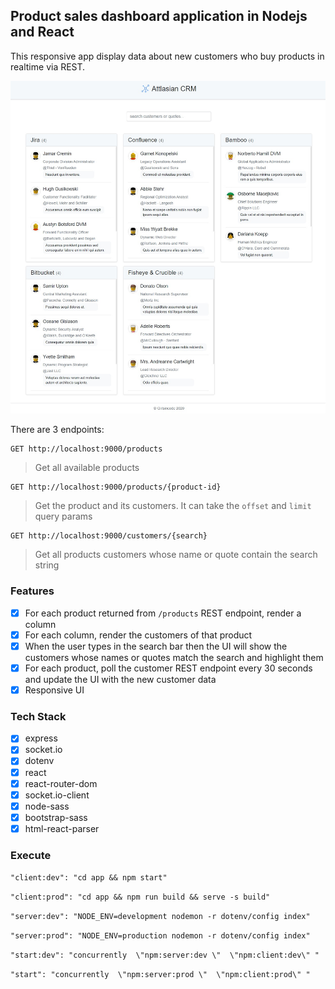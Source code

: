 ## Product sales dashboard application in Nodejs and React

This responsive app display data about new customers who buy products in realtime via REST.

<kbd><img src="https://github.com/girls-incode/react-products-customers-crm/blob/master/react-products-customers-crm-dashboard.jpg" alt="" /></kbd>

There are 3 endpoints:

```
GET http://localhost:9000/products
```
> Get all available products

```
GET http://localhost:9000/products/{product-id}
```
> Get the product and its customers. It can take the `offset` and `limit` query params

```
GET http://localhost:9000/customers/{search}
```
> Get all products customers whose name or quote contain the search string

### Features
- [x] For each product returned from  `/products` REST endpoint, render a column
- [x] For each column, render the customers of that product
- [x] When the user types in the search bar then the UI will show the customers whose names or quotes match the search and highlight them
- [x] For each product, poll the customer REST endpoint every 30 seconds and update the UI with the new customer data
- [x] Responsive UI

### Tech Stack
- [x] express
- [x] socket.io
- [x] dotenv
- [x] react
- [x] react-router-dom
- [x] socket.io-client
- [x] node-sass
- [x] bootstrap-sass
- [x] html-react-parser

### Execute

`"client:dev": "cd app && npm start"`

`"client:prod": "cd app && npm run build && serve -s build"`

`"server:dev": "NODE_ENV=development nodemon -r dotenv/config index"`

`"server:prod": "NODE_ENV=production nodemon -r dotenv/config index"`

`"start:dev": "concurrently  \"npm:server:dev \"  \"npm:client:dev\" "`

`"start": "concurrently  \"npm:server:prod \"  \"npm:client:prod\" "`
